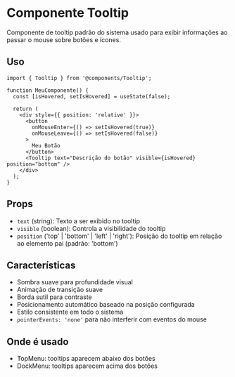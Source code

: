 # Componente Tooltip

Componente de tooltip padrão do sistema usado para exibir informações ao passar o mouse sobre botões e ícones.

## Uso

```tsx
import { Tooltip } from '@components/Tooltip';

function MeuComponente() {
  const [isHovered, setIsHovered] = useState(false);

  return (
    <div style={{ position: 'relative' }}>
      <button
        onMouseEnter={() => setIsHovered(true)}
        onMouseLeave={() => setIsHovered(false)}
      >
        Meu Botão
      </button>
      <Tooltip text="Descrição do botão" visible={isHovered} position="bottom" />
    </div>
  );
}
```

## Props

- `text` (string): Texto a ser exibido no tooltip
- `visible` (boolean): Controla a visibilidade do tooltip
- `position` ('top' | 'bottom' | 'left' | 'right'): Posição do tooltip em relação ao elemento pai (padrão: 'bottom')

## Características

- Sombra suave para profundidade visual
- Animação de transição suave
- Borda sutil para contraste
- Posicionamento automático baseado na posição configurada
- Estilo consistente em todo o sistema
- `pointerEvents: 'none'` para não interferir com eventos do mouse

## Onde é usado

- TopMenu: tooltips aparecem abaixo dos botões
- DockMenu: tooltips aparecem acima dos botões

